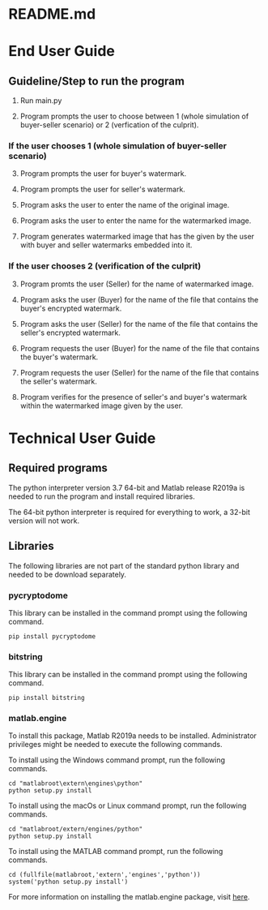 # README.md

# End User Guide

## Guideline/Step to run the program
1. Run main.py

2. Program prompts the user to choose between 1 (whole simulation of buyer-seller scenario) or 2 (verfication of the culprit).
   
### If the user chooses 1 (whole simulation of buyer-seller scenario)
3. Program prompts the user for buyer's watermark.

4. Program prompts the user for seller's watermark.

5. Program asks the user to enter the name of the original image.

6. Program asks the user to enter the name for the watermarked image.

7. Program generates watermarked image that has the given by the user with buyer and seller watermarks embedded into it.

### If the user chooses 2 (verification of the culprit)
3. Program promts the user (Seller) for the name of watermarked image.

4. Program asks the user (Buyer) for the name of the file that contains the buyer's encrypted watermark.

5. Program asks the user (Seller) for the name of the file that contains the seller's encrypted watermark.

6. Program requests the user (Buyer) for the name of the file that contains the buyer's watermark.

7. Program requests the user (Seller) for the name of the file that contains the seller's watermark.

8. Program verifies for the presence of seller's and buyer's watermark within the watermarked image given by the user.

# Technical User Guide

## Required programs
The python interpreter version 3.7 64-bit and Matlab release R2019a is needed to run the program and install required libraries. 

The 64-bit python interpreter is required for everything to work, a 32-bit version will not work. 

## Libraries
The following libraries are not part of the standard python library and needed to be download separately.

### pycryptodome
This library can be installed in the command prompt using the following command.

```
pip install pycryptodome
```

### bitstring
This library can be installed in the command prompt using the following command.

```
pip install bitstring
```

### matlab.engine
To install this package, Matlab R2019a needs to be installed. Administrator privileges might be needed to execute the following commands. 

To install using the Windows command prompt, run the following commands.

```
cd "matlabroot\extern\engines\python"
python setup.py install
```

To install using the macOs or Linux command prompt, run the following commands.

```
cd "matlabroot/extern/engines/python"
python setup.py install
```

To install using the MATLAB command prompt, run the following commands.
```
cd (fullfile(matlabroot,'extern','engines','python'))
system('python setup.py install')
```

For more information on installing the matlab.engine package, visit [here](https://au.mathworks.com/help/matlab/matlab_external/install-the-matlab-engine-for-python.html).
